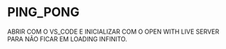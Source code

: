 # PING_PONG
ABRIR COM O VS_CODE E INICIALIZAR COM O OPEN WITH LIVE SERVER PARA NÃO FICAR EM LOADING INFINITO.

